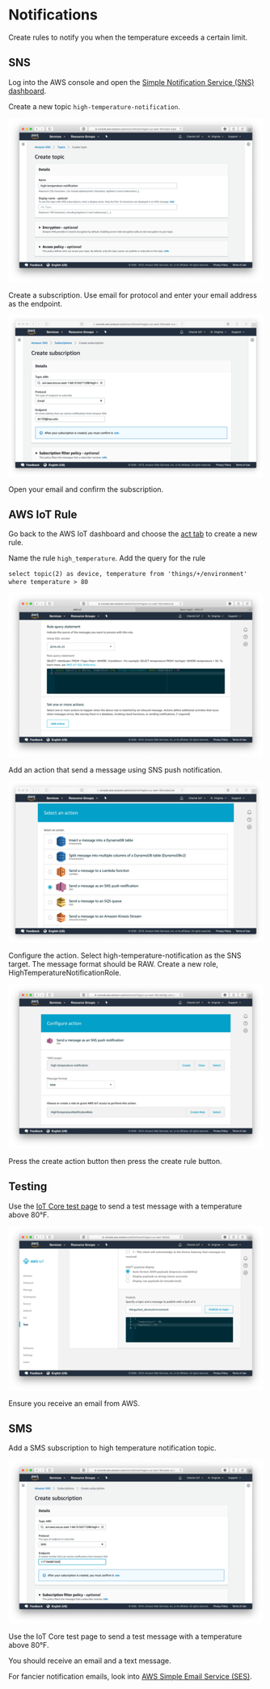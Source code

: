 # Notifications

Create rules to notify you when the temperature exceeds a certain limit.

## SNS
Log into the AWS console and open the [Simple Notification Service (SNS) dashboard](https://console.aws.amazon.com/sns/v3/home?region=us-east-1#/dashboard).

Create a new topic `high-temperature-notification`.

![](img/sns-create-topic.png)

Create a subscription. Use email for protocol and enter your email address as the endpoint.

![](img/sns-create-subscription-email.png)

Open your email and confirm the subscription.

## AWS IoT Rule

Go back to the AWS IoT dashboard and choose the [act tab](https://console.aws.amazon.com/iot/home?region=us-east-1#/rulehub) to create a new rule.

Name the rule `high_temperature`. Add the query for the rule

    select topic(2) as device, temperature from 'things/+/environment' where temperature > 80

![](img/sns-rule-query.png)

Add an action that send a message using SNS push notification.

![](img/sns-rule-action.png)

Configure the action. Select high-temperature-notification as the SNS target. The message format should be RAW. Create a new role, HighTemperatureNotificationRole.

![](img/sns-configure-action.png)

Press the create action button then press the create rule button.

## Testing

Use the [IoT Core test page](https://console.aws.amazon.com/iot/home?region=us-east-1#/test) to send a test message with a temperature above 80°F.

![](img/sns-test.png)

Ensure you receive an email from AWS.

## SMS

Add a SMS subscription to high temperature notification topic.

![](img/sns-subscribe-sms.png)

Use the IoT Core test page to send a test message with a temperature above 80°F.

You should receive an email and a text message.

For fancier notification emails, look into [AWS Simple Email Service (SES)](https://aws.amazon.com/ses/).

